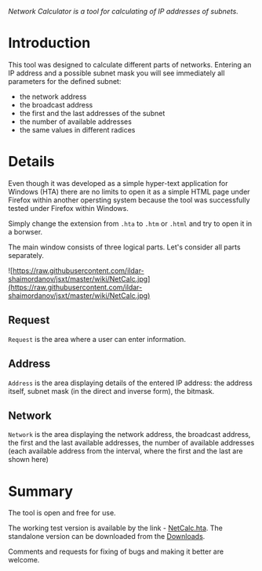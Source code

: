 _Network Calculator is a tool for calculating of IP addresses of subnets._



# Introduction #

This tool was designed to calculate different parts of networks. Entering an IP address and a possible subnet mask you will see immediately all parameters for the defined subnet:
  * the network address
  * the broadcast address
  * the first and the last addresses of the subnet
  * the number of available addresses
  * the same values in different radices

# Details #

Even though it was developed as a simple hyper-text application for Windows (HTA) there are no limits to open it as a simple HTML page under Firefox within another opersting system because the tool was successfully tested under Firefox within Windows.

Simply change the extension from `.hta` to `.htm` or `.html` and try to open it in a borwser.

The main window consists of three logical parts. Let's consider all parts separately.

![https://raw.githubusercontent.com/ildar-shaimordanov/jsxt/master/wiki/NetCalc.jpg](https://raw.githubusercontent.com/ildar-shaimordanov/jsxt/master/wiki/NetCalc.jpg)

## Request ##

`Request` is the area where a user can enter information.

## Address ##

`Address` is the area displaying details of the entered IP address: the address itself, subnet mask (in the direct and inverse form), the bitmask.

## Network ##

`Network` is the area displaying the network address, the broadcast address, the first and the last available addresses, the number of available addresses (each available address from the interval, where the first and the last are shown here)

# Summary #

The tool is open and free for use.

The working test version is available by the link - [NetCalc.hta](http://htmlpreview.github.io/?https://github.com/ildar-shaimordanov/jsxt/blob/master/NetCalc.hta). The standalone version can be downloaded from the [Downloads](http://code.google.com/p/jsxt/downloads/list).

Comments and requests for fixing of bugs and making it better are welcome.